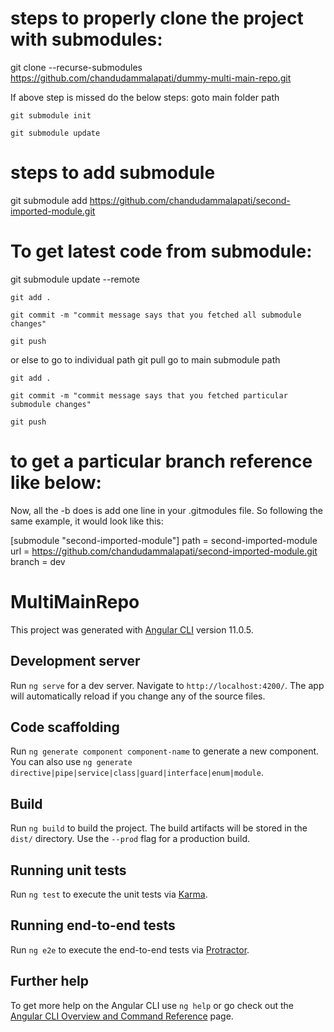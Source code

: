 # steps to properly clone the project with submodules:

git clone --recurse-submodules https://github.com/chandudammalapati/dummy-multi-main-repo.git

If above step is missed do the below steps: goto main folder path
    
    git submodule init
    
    git submodule update

# steps to add submodule
git submodule add https://github.com/chandudammalapati/second-imported-module.git

# To get latest code from submodule:

git submodule update --remote

    git add .

    git commit -m "commit message says that you fetched all submodule changes"

    git push

or else to go to individual path
git pull
 go to main submodule path 

    git add .

    git commit -m "commit message says that you fetched particular submodule changes"

    git push


# to get a particular branch reference like below:

Now, all the -b does is add one line in your .gitmodules file. So following the same example, it would look like this:
  
  
  [submodule "second-imported-module"]
	path = second-imported-module
	url = https://github.com/chandudammalapati/second-imported-module.git
   branch = dev


# MultiMainRepo

This project was generated with [Angular CLI](https://github.com/angular/angular-cli) version 11.0.5.

## Development server

Run `ng serve` for a dev server. Navigate to `http://localhost:4200/`. The app will automatically reload if you change any of the source files.

## Code scaffolding

Run `ng generate component component-name` to generate a new component. You can also use `ng generate directive|pipe|service|class|guard|interface|enum|module`.

## Build

Run `ng build` to build the project. The build artifacts will be stored in the `dist/` directory. Use the `--prod` flag for a production build.

## Running unit tests

Run `ng test` to execute the unit tests via [Karma](https://karma-runner.github.io).

## Running end-to-end tests

Run `ng e2e` to execute the end-to-end tests via [Protractor](http://www.protractortest.org/).

## Further help

To get more help on the Angular CLI use `ng help` or go check out the [Angular CLI Overview and Command Reference](https://angular.io/cli) page.
